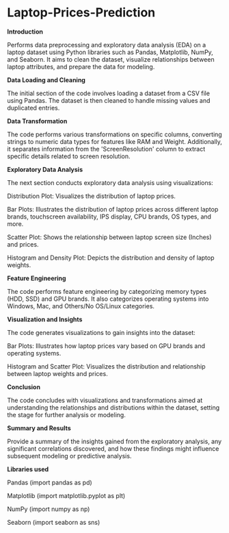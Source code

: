 # Laptop-Prices-Prediction
**Introduction**

Performs data preprocessing and exploratory data analysis (EDA) on a laptop dataset using Python libraries such as Pandas, Matplotlib, NumPy, and Seaborn. It aims to clean the dataset, visualize relationships between laptop attributes, and prepare the data for modeling.

**Data Loading and Cleaning**

The initial section of the code involves loading a dataset from a CSV file using Pandas. The dataset is then cleaned to handle missing values and duplicated entries.

**Data Transformation**

The code performs various transformations on specific columns, converting strings to numeric data types for features like RAM and Weight. Additionally, it separates information from the 'ScreenResolution' column to extract specific details related to screen resolution.

**Exploratory Data Analysis**

The next section conducts exploratory data analysis using visualizations:

Distribution Plot: Visualizes the distribution of laptop prices.

Bar Plots: Illustrates the distribution of laptop prices across different laptop brands, touchscreen availability, IPS display, CPU brands, OS types, and more.

Scatter Plot: Shows the relationship between laptop screen size (Inches) and prices.

Histogram and Density Plot: Depicts the distribution and density of laptop weights.

**Feature Engineering**

The code performs feature engineering by categorizing memory types (HDD, SSD) and GPU brands. It also categorizes operating systems into Windows, Mac, and Others/No OS/Linux categories.

**Visualization and Insights**

The code generates visualizations to gain insights into the dataset:

Bar Plots: Illustrates how laptop prices vary based on GPU brands and operating systems.

Histogram and Scatter Plot: Visualizes the distribution and relationship between laptop weights and prices.

**Conclusion**

The code concludes with visualizations and transformations aimed at understanding the relationships and distributions within the dataset, setting the stage for further analysis or modeling.

**Summary and Results**

Provide a summary of the insights gained from the exploratory analysis, any significant correlations discovered, and how these findings might influence subsequent modeling or predictive analysis.

**Libraries used**

Pandas (import pandas as pd)

Matplotlib (import matplotlib.pyplot as plt)

NumPy (import numpy as np)

Seaborn (import seaborn as sns)
